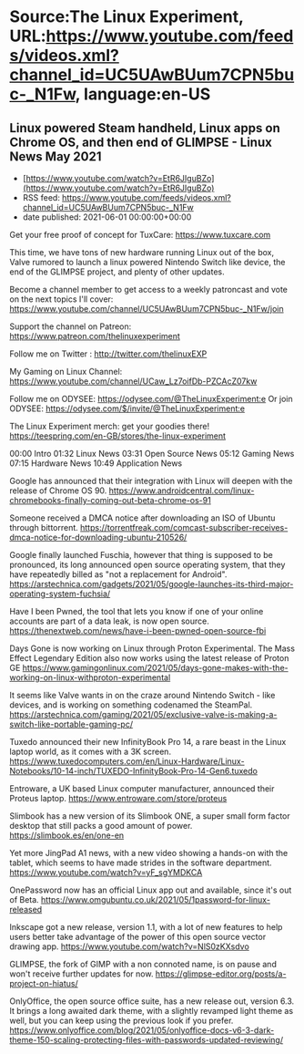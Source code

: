 # Source:The Linux Experiment, URL:https://www.youtube.com/feeds/videos.xml?channel_id=UC5UAwBUum7CPN5buc-_N1Fw, language:en-US

## Linux powered Steam handheld, Linux apps on Chrome OS, and then end of GLIMPSE - Linux News May 2021
 - [https://www.youtube.com/watch?v=EtR6JIguBZo](https://www.youtube.com/watch?v=EtR6JIguBZo)
 - RSS feed: https://www.youtube.com/feeds/videos.xml?channel_id=UC5UAwBUum7CPN5buc-_N1Fw
 - date published: 2021-06-01 00:00:00+00:00

Get your free proof of concept for TuxCare: https://www.tuxcare.com

This time, we have tons of new hardware running Linux out of the box, Valve rumored to launch a linux powered Nintendo Switch like device, the end of the GLIMPSE project, and plenty of other updates.

Become a channel member to get access to a weekly patroncast and vote on the next topics I'll cover:
https://www.youtube.com/channel/UC5UAwBUum7CPN5buc-_N1Fw/join

Support the channel on Patreon: 
https://www.patreon.com/thelinuxexperiment

Follow me on Twitter : http://twitter.com/thelinuxEXP

My Gaming on Linux Channel: https://www.youtube.com/channel/UCaw_Lz7oifDb-PZCAcZ07kw

Follow me on ODYSEE: https://odysee.com/@TheLinuxExperiment:e
Or join ODYSEE: https://odysee.com/$/invite/@TheLinuxExperiment:e

The Linux Experiment merch: get your goodies there! https://teespring.com/en-GB/stores/the-linux-experiment

00:00 Intro
01:32 Linux News
03:31 Open Source News
05:12 Gaming News
07:15 Hardware News
10:49 Application News


Google has announced that their integration with Linux will deepen with the release of Chrome OS 90.
https://www.androidcentral.com/linux-chromebooks-finally-coming-out-beta-chrome-os-91

Someone received a DMCA notice after downloading an ISO of Ubuntu through bittorrent. 
https://torrentfreak.com/comcast-subscriber-receives-dmca-notice-for-downloading-ubuntu-210526/

Google finally launched Fuschia, however that thing is supposed to be pronounced, its long announced open source operating system, that they have repeatedly billed as "not a replacement for Android". https://arstechnica.com/gadgets/2021/05/google-launches-its-third-major-operating-system-fuchsia/

Have I been Pwned, the tool that lets you know if one of your online accounts are part of a data leak, is now open source.
https://thenextweb.com/news/have-i-been-pwned-open-source-fbi

Days Gone is now working on Linux through Proton Experimental. The Mass Effect Legendary Edition also now works using the latest release of Proton GE
https://www.gamingonlinux.com/2021/05/days-gone-makes-with-the-working-on-linux-withproton-experimental

It seems like Valve wants in on the craze around Nintendo Switch - like devices, and is working on something codenamed the SteamPal. 
https://arstechnica.com/gaming/2021/05/exclusive-valve-is-making-a-switch-like-portable-gaming-pc/

Tuxedo announced their new InfinityBook Pro 14, a rare beast in the Linux laptop world, as it comes with a 3K screen.
https://www.tuxedocomputers.com/en/Linux-Hardware/Linux-Notebooks/10-14-inch/TUXEDO-InfinityBook-Pro-14-Gen6.tuxedo

Entroware, a UK based Linux computer manufacturer, announced their Proteus laptop. 
https://www.entroware.com/store/proteus


Slimbook has a new version of its Slimbook ONE, a super small form factor desktop that still packs a good amount of power. 
https://slimbook.es/en/one-en

Yet more JingPad A1 news, with a new video showing a hands-on with the tablet, which seems to have made strides in the software department.
https://www.youtube.com/watch?v=yF_sgYMDKCA

OnePassword now has an official Linux app out and available, since it's out of Beta.
https://www.omgubuntu.co.uk/2021/05/1password-for-linux-released

Inkscape got a new release, version 1.1, with a lot of new features to help users better take advantage of the power of this open source vector drawing app. 
https://www.youtube.com/watch?v=NlS0zKXsdvo

GLIMPSE, the fork of GIMP with a non connoted name, is on pause and won't receive further updates for now. 
https://glimpse-editor.org/posts/a-project-on-hiatus/


OnlyOffice, the open source office suite, has a new release out, version 6.3. It brings a long awaited dark theme, with a slightly revamped light theme as well, but you can keep using the previous look if you prefer. 
https://www.onlyoffice.com/blog/2021/05/onlyoffice-docs-v6-3-dark-theme-150-scaling-protecting-files-with-passwords-updated-reviewing/

